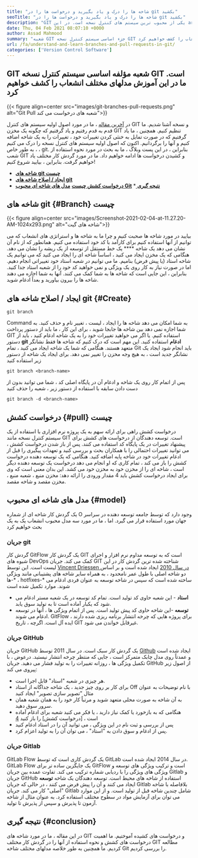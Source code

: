 ```yaml
---
title: "شاخه ها را درک و یاد بگیرید و درخواست ها را در git بکشید" 
seoTitle: "شاخه ها را درک و یاد بگیرید و درخواست ها را در git بکشید" 
description: "GIT یکی از محبوب ترین سیستم های کنترل نسخه است. در این articl Ewe'll می فهمید که چگونه از شاخه های GIT استفاده کنید و درخواست ها را بکشید." 
date: Thu, 04 Feb 2021 08:07:10 +0000
author: Assad Mahmood
summary: "شعبه GIT جزء اساسی سیستم کنترل نسخه GIT است. ما در این آموزش مدلهای مختلف انشعاب را کشف خواهیم کرد" 
url: /fa/understand-and-learn-branches-and-pull-requests-in-git/
categories: ['Version Control Software']
---
```


## GIT شعبه مؤلفه اساسی سیستم کنترل نسخه GIT است. ما در این آموزش مدلهای مختلف انشعاب را کشف خواهیم کرد

{{< figure align=center src="images/git-branches-pull-requests.png" alt="Git Pull شعبه های درخواست می کند">}}

در [آخرین مقاله][1] ، ما در مورد اصول اولیه سیستم های کنترل GIT و نسخه آشنا شدیم. ما قدم به قدم رفتیم و یاد گرفتیم که چگونه یک مخزن GIT تنظیم کنیم. همچنین ، ما یاد گرفتیم که در صورت تمایل به خنثی کردن تغییرات خود ، تغییرات را به یک شاخه اضافه کنیم و آنها را برگردانیم. اکنون که اصول اولیه سیستم های کنترل نسخه را درک می کنیم ، به طور خاص ، git. بنابراین ، در این پست وبلاگ ، ما به بحث در مورد نحوه استفاده از شعب GIT و کشیدن درخواست ها ادامه خواهیم داد. ما در مورد گردش کار مختلف یاد خواهیم گرفت. بنابراین ، بیایید شروع کنیم!
  * **[شاخه های git چیست][2]**
  * **[ایجاد / اصلاح شاخه های git][3]**
  * **[درخواست کشش چیست][4]**
   **[مدل های شاخه ای محبوب Git][5]** 
  *[ **نتیجه گیری** ][6]

## شاخه های git   {#Branch} چیست

{{< figure align=center src="images/Screenshot-2021-02-04-at-11.27.20-AM-1024x293.png" alt="شاخه های گیت">}}

بیایید در مورد شاخه ها صحبت کنیم و چرا ما به شاخه ها و استراتژی های انشعاب که می توانیم از آنها استفاده کنیم برای کارآمد با کد خود استفاده می کنیم. همانطور که از نام آن نشان می دهد یک شاخه **** یک خط مستقل از توسعه از یک ریشه را نشان می دهد.
هنگامی که یک مخزن ایجاد می کنید ، اساساً شاخه ای را ایجاد می کنید که می توانیم یک شاخه استاد (یا پیش فرض) بنامیم. ما می توانیم در شعبه استاد خود تغییراتی انجام دهیم. اما در صورت نیاز به کار روی یک ویژگی و نمی خواهید کد خود را از شعبه استاد جدا کنید. بنابراین ، این جایی است که شاخه ها به شما کمک می کنند. آنها به شما اجازه می دهند شاخه ها را بیرون بیاورید و بعداً ادغام شوید.

## ایجاد / اصلاح شاخه های git   {#Create}
```
git branch
```
Command به شما امکان می دهد شاخه ها را ایجاد ، لیست ، تغییر نام و حذف کنید. به شما اجازه نمی دهد بین شاخه ها جابجا شوید ، برای این کار ، ما باید از دستور پرداخت GIT استفاده کنیم. یا اگر می خواهید تغییرات خود را به یک شاخه ادغام کنید ، باید از دستور  **git ادغام**  استفاده کنید.
این مهم است که درک کنیم که شاخه ها فقط نشانگر متعهد هستند. هنگامی که شما یک شاخه ایجاد می کنید ، تمام Git باید انجام شود ایجاد یک نشانگر جدید است ، به هیچ وجه مخزن را تغییر نمی دهد.
برای ایجاد یک شاخه از دستور زیر استفاده کنید
```
git branch <branch-name>
```
پس از اتمام کار روی یک شاخه و ادغام آن در پایگاه اصلی کد ، شما می توانید بدون از دست دادن سابقه با استفاده از دستور زیر ، شعبه را حذف کنید
```
git branch -d <branch-name>
```

## درخواست کشش   {#pull} چیست
درخواست کشش راهی برای ارائه سهم به یک پروژه نرم افزاری با استفاده از یک سیستم کنترل نسخه مانند GIT است. توسعه دهندگان از درخواست های کشش برای پیشنهاد تغییرات در یک پایگاه کد استفاده می کنند. پس از باز شدن درخواست کشش ، می توانید تغییرات احتمالی را با همکاران بحث و بررسی کنید و تعهدات پیگیری را قبل از ادغام تغییرات خود در شاخه پایه اضافه کنید.
هنگامی که یک توسعه دهنده درخواست کشش را باز می کند ، تمام کاری که او انجام می دهد درخواست یک توسعه دهنده دیگر است ، شاخه ای را از مخزن خود به مخزن خود می کشد. این بدان معنی است که وی برای ایجاد درخواست کشش باید 4 مقدار ورودی را ارائه دهد: مخزن منبع ، شعبه منبع ، مخزن مقصد و شاخه مقصد.

## مدل های شاخه ای محبوب   {#model}
یک گردش کار شاخه ای از شماره O وجود دارد که توسط جامعه توسعه دهنده در سراسر جهان مورد استفاده قرار می گیرد. اما ، ما در مورد سه مدل محبوب انشعاب یک به یک بحث خواهیم کرد

### جریان git
گردش کار GitFlow یک گردش کار GIT است که به توسعه مداوم نرم افزار و اجرای شیوه های DevOps کمک می کند. جریان GIT شناخته شده ترین گردش کار در این لیست است. این توسط [Vincent Driessen در سال 2010][7] ایجاد شده است و بر اساس دو شاخه اصلی با طول عمر نامحدود ، به همراه سایر شاخه های پشتیبانی مانند ویژگی ها-\* ، hotfixes-\* ساخته شده است که سپس در شاخه توسعه به عنوان فردی ادغام می شوند. موارد تکمیل شده است
  * **استاد**  - این شعبه حاوی کد تولید است. تمام کد توسعه در یک شعبه مستر ادغام می شود که یکبار آماده است تا به تولید سوق یابد.
  * **توسعه** -این شاخه حاوی کد پیش تولید است. پس از اتمام ویژگی ها ، آنها در توسعه ادغام می شوند.
GitFlow برای پروژه هایی که چرخه انتشار برنامه ریزی شده دارند ، ایده آل است. اگرچه ، تاریخ GIT غیرقابل خواندن می شود.

### جریان GitHub
جریان GitHub یک گردش کار سبک است. در سال 2011 توسط [Github][8] ایجاد شده است و عمدتاً روی مدل چابک متمرکز است ، جایی که منتظر چرخه انتشار نیستید. درعوض ، با تکمیل ویژگی ها ، روزانه تغییرات را به تولید فشار می دهید.
جریان GitHub از اصول زیر پیروی می کند:
  * هر چیزی در شعبه "استاد" قابل اجرا است.
  * برای کار بر روی چیز جدید ، یک شاخه جداگانه از استاد Off با نام توضیحات به عنوان مثال "تصویر سازی تصویر" ایجاد کنید
  * به آن شاخه به صورت محلی متعهد شوید و مرتباً کار خود را به همان شعبه همان سرور سوق دهید.
  * هنگامی که به بازخورد یا کمک نیاز دارید ، یا فکر می کنید شعبه برای ادغام آماده است ، [درخواست کشش] را باز کنید [4]
  * پس از بررسی و ثبت نام در این ویژگی ، می توانید آن را در استاد ادغام کنید
  * پس از ادغام و سوق دادن به "استاد" ، می توان آن را به تولید اعزام کرد.

### جریان Gitlab
GitLab Flow یک گردش کاری است که توسط GitLab در سال 2014 ایجاد شده است. GitLab Flow یک جایگزین ساده تر برای GitFlow است و ترکیب ویژگی های توسعه و ویژگی های ویژگی را با ردیابی شماره ترکیب می کند. تفاوت عمده بین جریان Gitlab و جریان GitHub استفاده از شاخه های محیط است.
توسعه دهندگان یک شاخه  **توسعه**  ایجاد می کنند و آن را پیش فرض می کنند ، در حالی که جریان Gitlab بلافاصله با شاخه "اصلی" کار می کند. جریان Gitlab شامل چندین شاخه قبل از تولید است. و از این موارد می توان برای آزمایش مواد در سطوح مختلف استفاده کرد. به عنوان مثال از شاخه آزمون تا پذیرش و سپس از پذیرش تا تولید.

## نتیجه گیری   {#conclusion}
در این مقاله ، ما در مورد شاخه های GIT و درخواست های کشیده آموختیم. ما اهمیت درخواست های کشش و نحوه استفاده از آنها را در گردش کار مختلف GIT مطالعه کردیم. ما همچنین به طور خلاصه مدلهای مختلف شاخه Git را بررسی کردیم.

  
[1]: https://blog.containerize.com/2021/01/08/guide-to-version-control-and-source-code-management-using-git/
[2]: #branch
[3]: #create
[4]: #pull
[5]: #model
[6]: #conclusion
[7]: https://nvie.com/posts/a-successful-git-branching-model/
[8]: http://scottchacon.com/2011/08/31/github-flow.html
